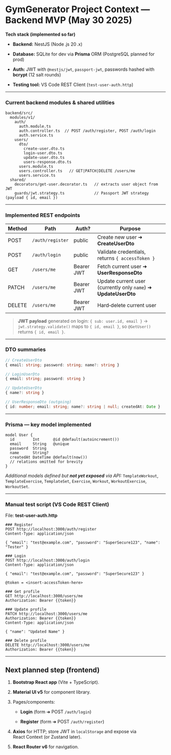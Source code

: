 # GymGenerator Project Context — Backend MVP (May 30 2025)

**Tech stack (implemented so far)**

- **Backend:** NestJS (Node .js 20 .x)
    
- **Database:** SQLite for dev via **Prisma** ORM (PostgreSQL planned for prod)
    
- **Auth:** JWT with `@nestjs/jwt`, `passport-jwt`, passwords hashed with **bcrypt** (12 salt rounds)
    
- **Testing tool:** VS Code REST Client (`test-user-auth.http`)
    

---

### Current backend modules & shared utilities

```
backend/src/
  modules/v1/
    auth/
      auth.module.ts
      auth.controller.ts  // POST /auth/register, POST /auth/login
      auth.service.ts
    users/
      dto/
        create-user.dto.ts
        login-user.dto.ts
        update-user.dto.ts
        users-response.dto.ts
      users.module.ts
      users.controller.ts   // GET|PATCH|DELETE /users/me
      users.service.ts
  shared/
    decorators/get-user.decorator.ts   // extracts user object from JWT
    guards/jwt.strategy.ts             // Passport JWT strategy (payload { id, email })
```

---

### Implemented REST endpoints

|Method|Path|Auth?|Purpose|
|---|---|---|---|
|POST|`/auth/register`|public|Create new user ➜ **CreateUserDto**|
|POST|`/auth/login`|public|Validate credentials, returns `{ accessToken }`|
|GET|`/users/me`|Bearer JWT|Fetch current user ➜ **UserResponseDto**|
|PATCH|`/users/me`|Bearer JWT|Update current user (currently only `name`) ➜ **UpdateUserDto**|
|DELETE|`/users/me`|Bearer JWT|Hard‑delete current user|

> **JWT payload** generated on login: `{ sub: user.id, email }` → `jwt.strategy.validate()` maps to `{ id, email }`, so `@GetUser()` returns `{ id, email }`.

---

### DTO summaries

```ts
// CreateUserDto
{ email: string; password: string; name?: string }

// LoginUserDto
{ email: string; password: string }

// UpdateUserDto
{ name?: string }

// UserResponseDto (outgoing)
{ id: number; email: string; name?: string | null; createdAt: Date }
```

---

### Prisma — key model implemented

```prisma
model User {
  id        Int      @id @default(autoincrement())
  email     String   @unique
  password  String
  name      String?
  createdAt DateTime @default(now())
  // relations omitted for brevity
}
```

_Additional models defined but **not yet exposed** via API:_ `TemplateWorkout`, `TemplateExercise`, `TemplateSet`, `Exercise`, `Workout`, `WorkoutExercise`, `WorkoutSet`.

---

### Manual test script (VS Code REST Client)

File: **test-user-auth.http**

```
### Register
POST http://localhost:3000/auth/register
Content-Type: application/json

{ "email": "test@example.com", "password": "SuperSecure123", "name": "Tester" }

### Login
POST http://localhost:3000/auth/login
Content-Type: application/json

{ "email": "test@example.com", "password": "SuperSecure123" }

@token = <insert‑accessToken‑here>

### Get profile
GET http://localhost:3000/users/me
Authorization: Bearer {{token}}

### Update profile
PATCH http://localhost:3000/users/me
Authorization: Bearer {{token}}
Content-Type: application/json

{ "name": "Updated Name" }

### Delete profile
DELETE http://localhost:3000/users/me
Authorization: Bearer {{token}}
```

---

## Next planned step (frontend)

1. **Bootstrap React app** (Vite + TypeScript).
    
2. **Material UI v5** for component library.
    
3. Pages/components:
    
    - **Login** (form ➜ POST `/auth/login`)
        
    - **Register** (form ➜ POST `/auth/register`)
        
4. **Axios** for HTTP; store JWT in `localStorage` and expose via React Context (or Zustand later).
    
5. **React Router v6** for navigation.


